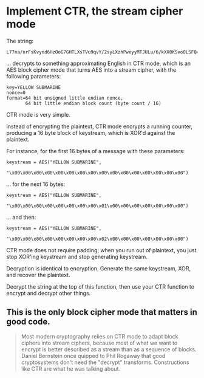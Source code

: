 # Implement CTR, the stream cipher mode

The string:

```text
L77na/nrFsKvynd6HzOoG7GHTLXsTVu9qvY/2syLXzhPweyyMTJULu/6/kXX0KSvoOLSFQ==
```

... decrypts to something approximating English in CTR mode, which is an AES block cipher mode that turns AES into a
stream cipher, with the following parameters:

```text
key=YELLOW SUBMARINE
nonce=0
format=64 bit unsigned little endian nonce,
       64 bit little endian block count (byte count / 16)
```

CTR mode is very simple.

Instead of encrypting the plaintext, CTR mode encrypts a running counter, producing a 16 byte block of keystream, which
is XOR'd against the plaintext.

For instance, for the first 16 bytes of a message with these parameters:

```text
keystream = AES("YELLOW SUBMARINE",
                "\x00\x00\x00\x00\x00\x00\x00\x00\x00\x00\x00\x00\x00\x00\x00\x00")
```

... for the next 16 bytes:

```text
keystream = AES("YELLOW SUBMARINE",
                "\x00\x00\x00\x00\x00\x00\x00\x00\x01\x00\x00\x00\x00\x00\x00\x00")
```

... and then:

```text
keystream = AES("YELLOW SUBMARINE",
                "\x00\x00\x00\x00\x00\x00\x00\x00\x02\x00\x00\x00\x00\x00\x00\x00")
```

CTR mode does not require padding; when you run out of plaintext, you just stop XOR'ing keystream and stop generating
keystream.

Decryption is identical to encryption. Generate the same keystream, XOR, and recover the plaintext.

Decrypt the string at the top of this function, then use your CTR function to encrypt and decrypt other things.

## This is the only block cipher mode that matters in good code.

> Most modern cryptography relies on CTR mode to adapt block ciphers into stream ciphers, because most of what we want
> to encrypt is better described as a stream than as a sequence of blocks. Daniel Bernstein once quipped to Phil Rogaway
> that good cryptosystems don't need the "decrypt" transforms. Constructions like CTR are what he was talking about.
